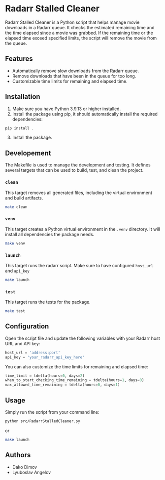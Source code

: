 # Radarr Stalled Cleaner

Radarr Stalled Cleaner is a Python script that helps manage movie downloads in a Radarr queue. It checks the estimated remaining time and the time elapsed since a movie was grabbed. If the remaining time or the elapsed time exceed specified limits, the script will remove the movie from the queue.

## Features

- Automatically remove slow downloads from the Radarr queue.
- Remove downloads that have been in the queue for too long.
- Customizable time limits for remaining and elapsed time.

## Installation

1. Make sure you have Python 3.9.13 or higher installed.
2. Install the package using pip, it should automatically install the required dependencies:

```bash
pip install .
```

3. Install the package.

## Developement

The Makefile is used to manage the development and testing. It defines several targets that can be used to build, test, and clean the project.

### `clean`

This target removes all generated files, including the virtual environment and build artifacts.

```sh
make clean
```

### `venv`

This target creates a Python virtual environment in the `.venv` directory. It will install all dependencies the package needs.

```sh
make venv
```

### `launch`

This target runs the radarr script. Make sure to have configured `host_url` and `api_key`

```sh
make launch
```

### `test`

This target runs the tests for the package.

```sh
make test
```

## Configuration

Open the script file and update the following variables with your Radarr host URL and API key:

```python
host_url = 'address:port'
api_key = 'your_radarr_api_key_here'
```

You can also customize the time limits for remaining and elapsed time:

```python
time_limit = tdelta(hours=0, days=2)
when_to_start_checking_time_remaining = tdelta(hours=1, days=0)
max_allowed_time_remaining = tdelta(hours=0, days=1)
```

## Usage

Simply run the script from your command line:

```bash
python src/RadarrStalledCleaner.py
```

or 

```sh
make launch
```

## Authors

- Dako Dimov
- Lyuboslav Angelov
